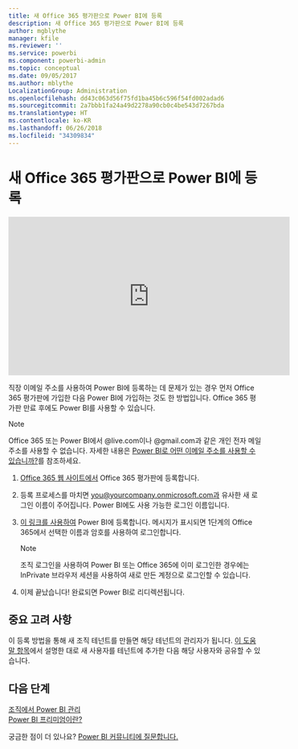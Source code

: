 ```yaml
---
title: 새 Office 365 평가판으로 Power BI에 등록
description: 새 Office 365 평가판으로 Power BI에 등록
author: mgblythe
manager: kfile
ms.reviewer: ''
ms.service: powerbi
ms.component: powerbi-admin
ms.topic: conceptual
ms.date: 09/05/2017
ms.author: mblythe
LocalizationGroup: Administration
ms.openlocfilehash: dd43c063d56f75fd1ba45b6c596f54fd002adad6
ms.sourcegitcommit: 2a7bbb1fa24a49d2278a90cb0c4be543d7267bda
ms.translationtype: HT
ms.contentlocale: ko-KR
ms.lasthandoff: 06/26/2018
ms.locfileid: "34309834"
---
```

# <a name="signing-up-for-power-bi-with-a-new-office-365-trial"></a>새 Office 365 평가판으로 Power BI에 등록
<iframe width="560" height="315" src="https://www.youtube.com/embed/gbSuFST-Nx4?showinfo=0" frameborder="0" allowfullscreen></iframe>

직장 이메일 주소를 사용하여 Power BI에 등록하는 데 문제가 있는 경우 먼저 Office 365 평가판에 가입한 다음 Power BI에 가입하는 것도 한 방법입니다.  Office 365 평가판 만료 후에도 Power BI를 사용할 수 있습니다.

> [!NOTE]
> Office 365 또는 Power BI에서 @live.com이나 @gmail.com과 같은 개인 전자 메일 주소를 사용할 수 없습니다. 자세한 내용은 [Power BI로 어떤 이메일 주소를 사용할 수 있습니까?](service-self-service-signup-for-power-bi.md#what-email-address-can-be-used-with-power-bi)를 참조하세요.
> 
> 

1. [Office 365 웹 사이트에서](https://go.microsoft.com/fwlink/p/?LinkID=403802) Office 365 평가판에 등록합니다.
2. 등록 프로세스를 마치면 you@yourcompany.onmicrosoft.com과 유사한 새 로그인 이름이 주어집니다.  Power BI에도 사용 가능한 로그인 이름입니다.
3. [이 링크를 사용하여](https://portal.office.com/Start/Confirm?Sku=a403ebcc-fae0-4ca2-8c8c-7a907fd6c235&ru=https%3A%2F%2Fapp.powerbi.com%3FredirectedFromSignup%3D1%26noSignUpCheck%3D1) Power BI에 등록합니다.  메시지가 표시되면 1단계의 Office 365에서 선택한 이름과 암호를 사용하여 로그인합니다.
   
   > [!NOTE]
   > 조직 로그인을 사용하여 Power BI 또는 Office 365에 이미 로그인한 경우에는 InPrivate 브라우저 세션을 사용하여 새로 만든 계정으로 로그인할 수 있습니다.
   > 
   > 
4. 이제 끝났습니다!  완료되면 Power BI로 리디렉션됩니다.

## <a name="important-considerations"></a>중요 고려 사항
이 등록 방법을 통해 새 조직 테넌트를 만들면 해당 테넌트의 관리자가 됩니다. [이 도움말 항목](https://support.office.com/en-sg/article/Add-users-individually-to-Office-365---Admin-Help-1970f7d6-03b5-442f-b385-5880b9c256ec?ui=en-US&rs=en-SG&ad=SG)에서 설명한 대로 새 사용자를 테넌트에 추가한 다음 해당 사용자와 공유할 수 있습니다.

## <a name="next-steps"></a>다음 단계
[조직에서 Power BI 관리](service-admin-administering-power-bi-in-your-organization.md)  
[Power BI 프리미엄이란?](service-premium.md)  

궁금한 점이 더 있나요? [Power BI 커뮤니티에 질문합니다.](http://community.powerbi.com/)

